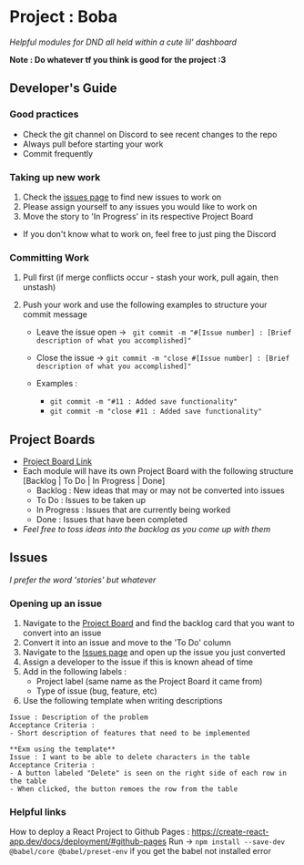 # Project : Boba

_Helpful modules for DND all held within a cute lil' dashboard_

**Note : Do whatever tf you think is good for the project :3**



## Developer's Guide

### Good practices

- Check the git channel on Discord to see recent changes to the repo
- Always pull before starting your work
- Commit frequently

### Taking up new work

1. Check the [issues page](https://github.com/AmandaBoo/ProjectBoba/issues) to find new issues to work on
2. Please assign yourself to any issues you would like to work on
3. Move the story to 'In Progress' in its respective Project Board

- If you don't know what to work on, feel free to just ping the Discord

### Committing Work

1. Pull first (if merge conflicts occur - stash your work, pull again, then unstash)

2. Push your work and use the following examples to structure your commit message

   - Leave the issue open -> `` git commit -m "#[Issue number] : [Brief description of what you accomplished]"``

   - Close the issue -> ``git commit -m "close #[Issue number] : [Brief description of what you accomplished]"``

   - Examples : 
     - ``git commit -m "#11 : Added save functionality"``
     - ``git commit -m "close #11 : Added save functionality"``



## Project Boards

- [Project Board Link](https://github.com/AmandaBoo/ProjectBoba/projects)
- Each module will have its own Project Board with the following structure  [Backlog | To Do | In Progress | Done]
  - Backlog : New ideas that may or may not be converted into issues 
  - To Do : Issues to be taken up 
  - In Progress : Issues that are currently being worked 
  - Done : Issues that have been completed
- *Feel free to toss ideas into the backlog as you come up with them* 



## Issues

*I prefer the word 'stories' but whatever*

### Opening up an issue

1. Navigate to the [Project Board](https://github.com/AmandaBoo/ProjectBoba/projects) and find the backlog card that you want to convert into an issue
2. Convert it into an issue and move to the 'To Do' column
3. Navigate to the [Issues page](https://github.com/AmandaBoo/ProjectBoba/issues) and open up the issue you just converted
4. Assign a developer to the issue if this is known ahead of time
5. Add in the following labels :
   - Project label (same name as the Project Board it came from)
   - Type of issue (bug, feature, etc)
6. Use the following template when writing descriptions

```
Issue : Description of the problem 
Acceptance Criteria : 
- Short description of features that need to be implemented
```

```
**Exm using the template**
Issue : I want to be able to delete characters in the table
Acceptance Criteria : 
- A button labeled "Delete" is seen on the right side of each row in the table
- When clicked, the button remoes the row from the table
```

### Helpful links
How to deploy a React Project to Github Pages : https://create-react-app.dev/docs/deployment/#github-pages
Run -> ```npm install --save-dev @babel/core @babel/preset-env``` if you get the babel not installed error 



